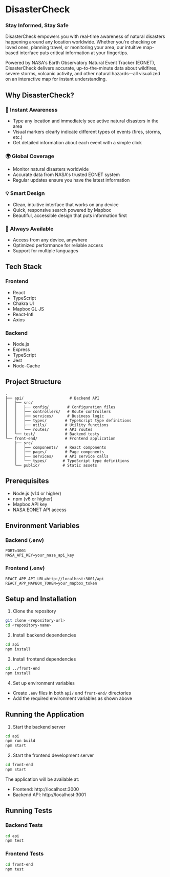 # DisasterCheck

### Stay Informed, Stay Safe

DisasterCheck empowers you with real-time awareness of natural disasters happening around any location worldwide. Whether you're checking on loved ones, planning travel, or monitoring your area, our intuitive map-based interface puts critical information at your fingertips.

Powered by NASA's Earth Observatory Natural Event Tracker (EONET), DisasterCheck delivers accurate, up-to-the-minute data about wildfires, severe storms, volcanic activity, and other natural hazards—all visualized on an interactive map for instant understanding.

## Why DisasterCheck?

### 🎯 Instant Awareness
- Type any location and immediately see active natural disasters in the area
- Visual markers clearly indicate different types of events (fires, storms, etc.)
- Get detailed information about each event with a simple click

### 🌍 Global Coverage
- Monitor natural disasters worldwide
- Accurate data from NASA's trusted EONET system
- Regular updates ensure you have the latest information

### 💡 Smart Design
- Clean, intuitive interface that works on any device
- Quick, responsive search powered by Mapbox
- Beautiful, accessible design that puts information first

### 🔄 Always Available
- Access from any device, anywhere
- Optimized performance for reliable access
- Support for multiple languages

## Tech Stack

### Frontend
- React
- TypeScript
- Chakra UI
- Mapbox GL JS
- React-Intl
- Axios

### Backend
- Node.js
- Express
- TypeScript
- Jest
- Node-Cache

## Project Structure

```
.
├── api/                    # Backend API
│   ├── src/
│   │   ├── config/        # Configuration files
│   │   ├── controllers/   # Route controllers
│   │   ├── services/      # Business logic
│   │   ├── types/        # TypeScript type definitions
│   │   ├── utils/        # Utility functions
│   │   └── routes/       # API routes
│   └── test/             # Backend tests
└── front-end/            # Frontend application
    ├── src/
    │   ├── components/   # React components
    │   ├── pages/        # Page components
    │   ├── services/     # API service calls
    │   └── types/       # TypeScript type definitions
    └── public/          # Static assets

```

## Prerequisites

- Node.js (v14 or higher)
- npm (v6 or higher)
- Mapbox API key
- NASA EONET API access

## Environment Variables

### Backend (.env)
```
PORT=3001
NASA_API_KEY=your_nasa_api_key
```

### Frontend (.env)
```
REACT_APP_API_URL=http://localhost:3001/api
REACT_APP_MAPBOX_TOKEN=your_mapbox_token
```

## Setup and Installation

1. Clone the repository
```bash
git clone <repository-url>
cd <repository-name>
```

2. Install backend dependencies
```bash
cd api
npm install
```

3. Install frontend dependencies
```bash
cd ../front-end
npm install
```

4. Set up environment variables
- Create `.env` files in both `api/` and `front-end/` directories
- Add the required environment variables as shown above

## Running the Application

1. Start the backend server
```bash
cd api
npm run build
npm start
```

2. Start the frontend development server
```bash
cd front-end
npm start
```

The application will be available at:
- Frontend: http://localhost:3000
- Backend API: http://localhost:3001

## Running Tests

### Backend Tests
```bash
cd api
npm test
```

### Frontend Tests
```bash
cd front-end
npm test
```

